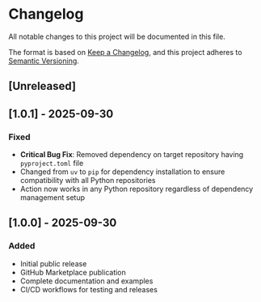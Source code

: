# Changelog

All notable changes to this project will be documented in this file.

The format is based on [Keep a Changelog](https://keepachangelog.com/en/1.0.0/),
and this project adheres to [Semantic Versioning](https://semver.org/spec/v2.0.0.html).

## [Unreleased]

## [1.0.1] - 2025-09-30

### Fixed
- **Critical Bug Fix**: Removed dependency on target repository having `pyproject.toml` file
- Changed from `uv` to `pip` for dependency installation to ensure compatibility with all Python repositories
- Action now works in any Python repository regardless of dependency management setup

## [1.0.0] - 2025-09-30

### Added
- Initial public release
- GitHub Marketplace publication
- Complete documentation and examples
- CI/CD workflows for testing and releases

